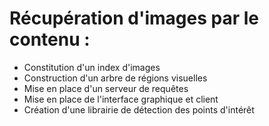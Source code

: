 # Récupération d'images par le contenu : #

  * Constitution d'un index d'images
  * Construction d'un arbre de régions visuelles
  * Mise en place d'un serveur de requêtes
  * Mise en place de l'interface graphique et client
  * Création d'une librairie de détection des points d'intérêt